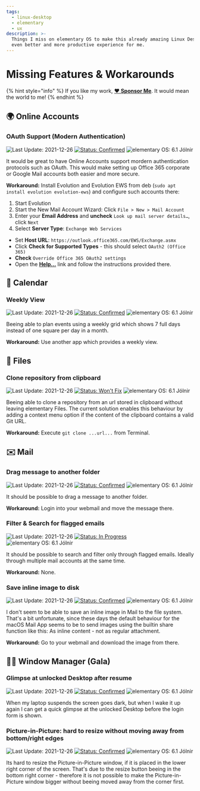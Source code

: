 ```yaml
---
tags:
  - linux-desktop
  - elementary
  - ux
description: >-
  Things I miss on elementary OS to make this already amazing Linux Desktop an
  even better and more productive experience for me.
---
```


# Missing Features & Workarounds

{% hint style="info" %}
If you like my work, [**❤️ Sponsor Me**](https://github.com/sponsors/marbetschar). It would mean the world to me!
{% endhint %}

## 🌍 Online Accounts

### OAuth Support (Modern Authentication)

![Last Update: 2021-12-26](https://img.shields.io/badge/last%20update-2021--12--26-lightgrey?style=social) [![Status: Confirmed](https://img.shields.io/badge/status-confirmed-orange)](https://github.com/elementary/portals/issues/19) ![elementary OS: 6.1 Jólnir](https://img.shields.io/badge/elementary%C2%A0OS-6.1%20J%C3%B3lnir-007aff)

It would be great to have Online Accounts support mordern authentication protocols such as OAuth. This would make setting up Office 365 corporate or Google Mail accounts both easier and more secure.

**Workaround:** Install Evolution and Evolution EWS from deb (`sudo apt install evolution evolution-ews`) and configure such accounts there:

1. Start Evolution
2. Start the New Mail Account Wizard: Click `File > New > Mail Account`
3. Enter your **Email Address** and **uncheck** `Look up mail server details…`, click `Next`
4. Select **Server Type**: `Exchange Web Services`

* Set **Host URL**: `https://outlook.office365.com/EWS/Exchange.asmx`
* Click **Check for Supported Types** - this should select `OAuth2 (Office 365)`
* **Check** `Override Office 365 OAuth2 settings`
* Open the [**Help…**](https://wiki.gnome.org/Apps/Evolution/EWS/OAuth2) link and follow the instructions provided there.

## 📆️ Calendar

### Weekly View

![Last Update: 2021-12-26](https://img.shields.io/badge/last%20update-2021--12--26-lightgrey?style=social) [![Status: Confirmed](https://img.shields.io/badge/status-confirmed-orange)](https://github.com/elementary/calendar/issues/500) ![elementary OS: 6.1 Jólnir](https://img.shields.io/badge/elementary%C2%A0OS-6.1%20J%C3%B3lnir-007aff)

Beeing able to plan events using a weekly grid which shows 7 full days instead of one square per day in a month.

**Workaround:** Use another app which provides a weekly view.

## 📂 Files

### Clone repository from clipboard

![Last Update: 2021-12-26](https://img.shields.io/badge/last%20update-2021--12--26-lightgrey?style=social) [![Status: Won't Fix](https://img.shields.io/badge/status-wontfix-red)](https://github.com/elementary/files/pull/1310) ![elementary OS: 6.1 Jólnir](https://img.shields.io/badge/elementary%C2%A0OS-6.1%20J%C3%B3lnir-007aff)

Beeing able to clone a repository from an url stored in clipboard without leaving elementary Files. The current solution enables this behaviour by adding a context menu option if the content of the clipboard contains a valid Git URL.

**Workaround:** Execute `git clone ...url...` from Terminal.

## ✉️ Mail

### Drag message to another folder

![Last Update: 2021-12-26](https://img.shields.io/badge/last%20update-2021--12--26-lightgrey?style=social) [![Status: Confirmed](https://img.shields.io/badge/status-confirmed-orange)](https://github.com/elementary/mail/issues/633) ![elementary OS: 6.1 Jólnir](https://img.shields.io/badge/elementary%C2%A0OS-6.1%20J%C3%B3lnir-007aff)

It should be possible to drag a message to another folder.

**Workaround:** Login into your webmail and move the message there.

### Filter & Search for flagged emails

![Last Update: 2021-12-26](https://img.shields.io/badge/last%20update-2021--12--26-lightgrey?style=social) [![Status: In Progress](https://img.shields.io/badge/status-in_progress-green)](https://github.com/elementary/mail/pull/678) ![elementary OS: 6.1 Jólnir](https://img.shields.io/badge/elementary%C2%A0OS-6.1%20J%C3%B3lnir-007aff)

It should be possible to search and filter only through flagged emails. Ideally through multiple mail accounts at the same time.

**Workaround:** None.

### Save inline image to disk

![Last Update: 2021-12-26](https://img.shields.io/badge/last%20update-2021--12--26-lightgrey?style=social) [![Status: Confirmed](https://img.shields.io/badge/status-confirmed-orange)](https://github.com/elementary/mail/issues/447) ![elementary OS: 6.1 Jólnir](https://img.shields.io/badge/elementary%C2%A0OS-6.1%20J%C3%B3lnir-007aff)

I don't seem to be able to save an inline image in Mail to the file system. That's a bit unfortunate, since these days the default behaviour for the macOS Mail App seems to be to send images using the builtin share function like this: As inline content - not as regular attachment.

**Workaround:** Go to your webmail and download the image from there.

## 🧙‍♂️️ Window Manager (Gala)

### Glimpse at unlocked Desktop after resume

![Last Update: 2021-12-26](https://img.shields.io/badge/last%20update-2021--12--26-lightgrey?style=social) [![Status: Confirmed](https://img.shields.io/badge/status-confirmed-orange)](https://github.com/elementary/gala/issues/988) ![elementary OS: 6.1 Jólnir](https://img.shields.io/badge/elementary%C2%A0OS-6.1%20J%C3%B3lnir-007aff)

When my laptop suspends the screen goes dark, but when I wake it up again I can get a quick glimpse at the unlocked Desktop before the login form is shown.

### Picture-in-Picture: hard to resize without moving away from bottom/right edges

![Last Update: 2021-12-26](https://img.shields.io/badge/last%20update-2021--12--26-lightgrey?style=social) [![Status: Confirmed](https://img.shields.io/badge/status-confirmed-orange)](https://github.com/elementary/gala/issues/1116) ![elementary OS: 6.1 Jólnir](https://img.shields.io/badge/elementary%C2%A0OS-6.1%20J%C3%B3lnir-007aff)

Its hard to resize the Picture-in-Picture window, if it is placed in the lower right corner of the screen. That's due to the resize button beeing in the bottom right corner - therefore it is not possible to make the Picture-in-Picture window bigger without beeing moved away from the corner first.
